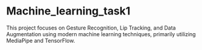 # Machine_learning_task1
This project focuses on Gesture Recognition, Lip Tracking, and Data Augmentation using modern machine learning techniques, primarily utilizing MediaPipe and TensorFlow.
